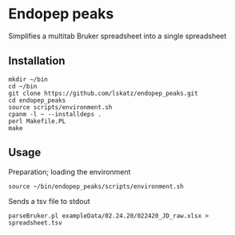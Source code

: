 # Endopep peaks

Simplifies a multitab Bruker spreadsheet into a single spreadsheet

## Installation

    mkdir ~/bin
    cd ~/bin
    git clone https://github.com/lskatz/endopep_peaks.git
    cd endopep_peaks
    source scripts/environment.sh
    cpanm -l ~ --installdeps .
    perl Makefile.PL
    make

## Usage

Preparation; loading the environment

    source ~/bin/endopep_peaks/scripts/environment.sh

Sends a tsv file to stdout

    parseBruker.pl exampleData/02.24.20/022420_JD_raw.xlsx > spreadsheet.tsv

